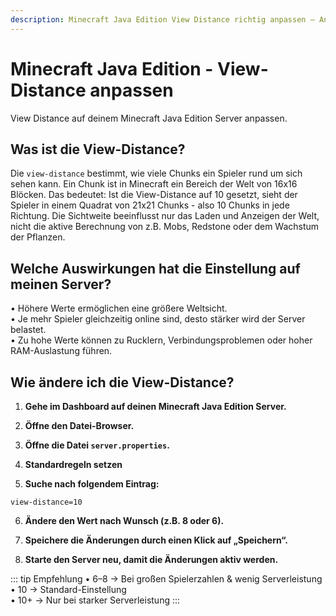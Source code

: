 ```yaml
---
description: Minecraft Java Edition View Distance richtig anpassen – Anleitung für Vanilla, Spigot, Bukkit, Paper, Folia, Purpur und Pufferfish Server zur Optimierung der Performance und Sichtweite.
---
```


# Minecraft Java Edition - View-Distance anpassen

View Distance auf deinem Minecraft Java Edition Server anpassen.

## Was ist die View-Distance?

Die ```view-distance``` bestimmt, wie viele Chunks ein Spieler rund um sich sehen kann. Ein Chunk ist in Minecraft ein Bereich der Welt von 16x16 Blöcken. Das bedeutet: Ist die View-Distance auf 10 gesetzt, sieht der Spieler in einem Quadrat von 21x21 Chunks - also 10 Chunks in jede Richtung. Die Sichtweite beeinflusst nur das Laden und Anzeigen der Welt, nicht die aktive Berechnung von z.B. Mobs, Redstone oder dem Wachstum der Pflanzen.

## Welche Auswirkungen hat die Einstellung auf meinen Server?
• Höhere Werte ermöglichen eine größere Weltsicht.<br>
• Je mehr Spieler gleichzeitig online sind, desto stärker wird der Server belastet.<br>
• Zu hohe Werte können zu Rucklern, Verbindungsproblemen oder hoher RAM-Auslastung führen.

## Wie ändere ich die View-Distance?

1. <strong>Gehe im Dashboard auf deinen Minecraft Java Edition Server.</strong>

2. <strong>Öffne den Datei-Browser.</strong>

3. <strong>Öffne die Datei ```server.properties```.</strong>

4. <strong>Standardregeln setzen</strong>

5. <strong>Suche nach folgendem Eintrag:</strong>

```
view-distance=10
```

6. <strong>Ändere den Wert nach Wunsch (z.B. 8 oder 6).</strong>

7. <strong>Speichere die Änderungen durch einen Klick auf „Speichern“.</strong>

8. <strong>Starte den Server neu, damit die Änderungen aktiv werden.</strong>

::: tip Empfehlung
• 6–8 → Bei großen Spielerzahlen & wenig Serverleistung<br>
• 10 → Standard-Einstellung<br>
• 10+ → Nur bei starker Serverleistung
:::